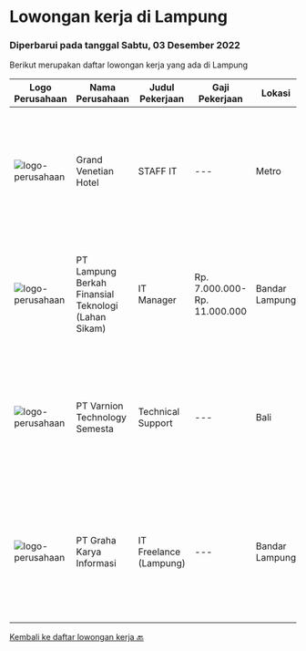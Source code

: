 
  # Lowongan kerja di Lampung

  ### Diperbarui pada tanggal Sabtu, 03 Desember 2022

  Berikut merupakan daftar lowongan kerja yang ada di Lampung

  |Logo Perusahaan | Nama Perusahaan | Judul Pekerjaan | Gaji Pekerjaan | Lokasi | Deskripsi | Tanggal diunggah | Pranala |
  | -------------- | --------------- | --------------- | --------- | --------- | -------------- | ------- | ----------- |
  |![logo-perusahaan](https://i.ibb.co/sqvTCh9/112815900-stock-vector-no-image-available-icon-flat-vector.webp)|Grand Venetian Hotel|STAFF IT|---|Metro|KUALIFIKASI : Pendidikan minimal D3 IT Usia maksimal 35 tahun Berpengalaman dibidang IT Paham tentang jaringan Paham tentang teknik komputer...|Senin, 21 November 2022|https://www.jobstreet.co.id/id/job/staff-it-4113662?token=0~ff4c0838-3daf-496f-92f8-b92e3f8db2bd&sectionRank=1&jobId=jobstreet-id-job-4113662|
|![logo-perusahaan](https://image-service-cdn.seek.com.au/13f812329313cac509a6284ef404e4101708992e/ee4dce1061f3f616224767ad58cb2fc751b8d2dc)|PT Lampung Berkah Finansial Teknologi (Lahan Sikam)|IT Manager|Rp. 7.000.000-Rp. 11.000.000|Bandar Lampung|General Qualification:1. Adaptive and open minded.2. Excellent communication.3. Interpersonal skills &amp; high empathy.4. Work with the UI/UX...|Minggu, 20 November 2022|https://www.jobstreet.co.id/id/job/it-manager-4114510?token=0~ff4c0838-3daf-496f-92f8-b92e3f8db2bd&sectionRank=2&jobId=jobstreet-id-job-4114510|
|![logo-perusahaan](https://image-service-cdn.seek.com.au/c3653392ad4eb1ef6381b31b6c28078cf1dd9231/ee4dce1061f3f616224767ad58cb2fc751b8d2dc)|PT Varnion Technology Semesta|Technical Support|---|Bali|Deskripsi Pekerjaan : Instalasi, pemeliharaan dan penyelesaian masalah di jaringan infrastruktur dan jaringan klien (Wireless, Fiber Optic, LAN,...|Rabu, 02 November 2022|https://www.jobstreet.co.id/id/job/technical-support-4092256?token=0~ff4c0838-3daf-496f-92f8-b92e3f8db2bd&sectionRank=3&jobId=jobstreet-id-job-4092256|
|![logo-perusahaan](https://image-service-cdn.seek.com.au/c318dd0b699c6160d2411e7473745c289633be44/ee4dce1061f3f616224767ad58cb2fc751b8d2dc)|PT Graha Karya Informasi|IT Freelance (Lampung)|---|Bandar Lampung|- Pendidikan Min SMK- Pengalaman sebagai IT / Network Engineer- Terbiasa Troubleshooting- Paham Instalasi OS- Memahami perangkat cisco- Terbiasa untuk...|Rabu, 23 November 2022|https://www.jobstreet.co.id/id/job/it-freelance-lampung-1033871366?token=0~ff4c0838-3daf-496f-92f8-b92e3f8db2bd&sectionRank=4&jobId=jobstreet-id-job-1033871366|


  [Kembali ke daftar lowongan kerja 🔙](../README.md#daftar-lowongan-kerja)
  